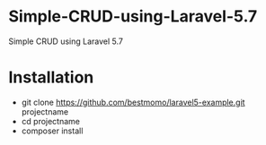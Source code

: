 # Simple-CRUD-using-Laravel-5.7
Simple CRUD using Laravel 5.7

# Installation
* git clone https://github.com/bestmomo/laravel5-example.git projectname
* cd projectname
* composer install
